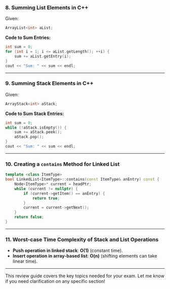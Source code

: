 ### 8. **Summing List Elements in C++**

Given:

```cpp
ArrayList<int> aList;
```

**Code to Sum Entries:**

```cpp
int sum = 0;
for (int i = 1; i <= aList.getLength(); ++i) {
    sum += aList.getEntry(i);
}
cout << "Sum: " << sum << endl;
```

---

### 9. **Summing Stack Elements in C++**

Given:

```cpp
ArrayStack<int> aStack;
```

**Code to Sum Stack Entries:**

```cpp
int sum = 0;
while (!aStack.isEmpty()) {
    sum += aStack.peek();
    aStack.pop();
}
cout << "Sum: " << sum << endl;
```

---

### 10. **Creating a `contains` Method for Linked List**

```cpp
template <class ItemType>
bool LinkedList<ItemType>::contains(const ItemType& anEntry) const {
    Node<ItemType>* current = headPtr;
    while (current != nullptr) {
        if (current->getItem() == anEntry) {
            return true;
        }
        current = current->getNext();
    }
    return false;
}
```

---

### 11. **Worst-case Time Complexity of Stack and List Operations**

- **Push operation in linked stack**: **O(1)** (constant time).
- **Insert operation in array-based list**: **O(n)** (shifting elements can take linear time).

---

This review guide covers the key topics needed for your exam. Let me know if you need clarification on any specific
section!